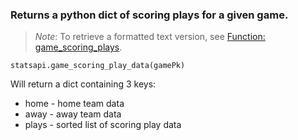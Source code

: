 ### Returns a python dict of scoring plays for a given game.

> *Note*: To retrieve a formatted text version, see [Function: game_scoring_plays](https://github.com/toddrob99/MLB-StatsAPI/wiki/Function:-game_scoring_plays).

`statsapi.game_scoring_play_data(gamePk)`

Will return a dict containing 3 keys:

* home - home team data
* away - away team data
* plays - sorted list of scoring play data

